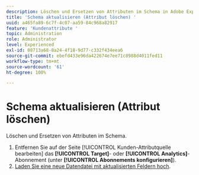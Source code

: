 ```yaml
---
description: Löschen und Ersetzen von Attributen im Schema in Adobe Experience Cloud.
title: 'Schema aktualisieren (Attribut löschen) '
uuid: a465fa89-6c7f-4c07-aa59-84c968a82917
feature: 'Kundenattribute '
topic: Administration
role: Administrator
level: Experienced
exl-id: 08713a68-8a24-4f18-9d77-c332f434eea6
source-git-commit: ebefd433e96da422674e7ee71c8988d4011fed11
workflow-type: tm+mt
source-wordcount: '61'
ht-degree: 100%

---
```


# Schema aktualisieren (Attribut löschen)

Löschen und Ersetzen von Attributen im Schema.

1. Entfernen Sie auf der Seite [!UICONTROL Kunden-Attributquelle bearbeiten] das **[!UICONTROL Target]**- oder **[!UICONTROL Analytics]**-Abonnement (unter **[!UICONTROL Abonnements konfigurieren]**).
1. [Laden Sie eine neue Datendatei mit aktualisierten Feldern hoch](t-crs-usecase.md#task_BCC327B2A0EF4A1BBB2934013AB92B78).
